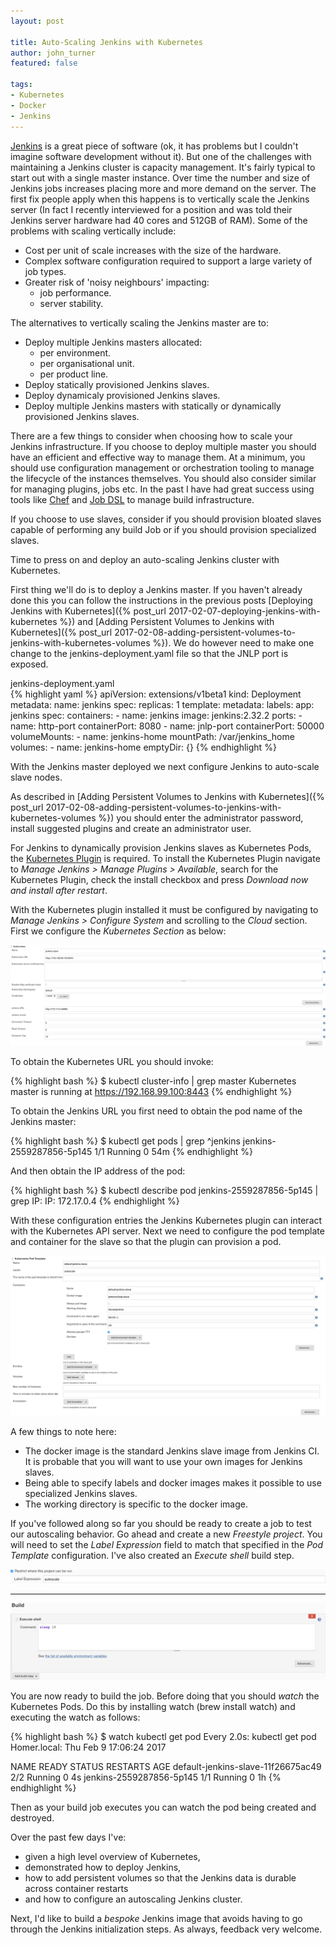 ```yaml
---
layout: post

title: Auto-Scaling Jenkins with Kubernetes
author: john_turner
featured: false

tags:
- Kubernetes
- Docker
- Jenkins
---
```


[Jenkins](https://jenkins.io/) is a great piece of software (ok, it has problems but I couldn't imagine software development without it).  But one of the challenges with maintaining a Jenkins cluster is capacity management.  It's fairly typical to start out with a single master instance.  Over time the number and size of Jenkins jobs increases placing more and more demand on the server.  The first fix people apply when this happens is to vertically scale the Jenkins server (In fact I recently interviewed for a position and was told their Jenkins server hardware had 40 cores and 512GB of RAM).  Some of the problems with scaling vertically include:

- Cost per unit of scale increases with the size of the hardware.
- Complex software configuration required to support a large variety of job types.
- Greater risk of 'noisy neighbours' impacting:
  - job performance.
  - server stability.

The alternatives to vertically scaling the Jenkins master are to:

- Deploy multiple Jenkins masters allocated:
  - per environment.
  - per organisational unit.
  - per product line.
- Deploy statically provisioned Jenkins slaves.
- Deploy dynamicaly provisioned Jenkins slaves.
- Deploy multiple Jenkins masters with statically or dynamically provisioned Jenkins slaves.

There are a few things to consider when choosing how to scale your Jenkins infrastructure.  If you choose to deploy multiple master you should have an efficient and effective way to manage them.  At a minimum, you should use configuration management or orchestration tooling to manage the lifecycle of the instances themselves.  You should also consider similar for managing plugins, jobs etc.  In the past I have had great success using tools like [Chef](https://www.chef.io/) and [Job DSL](https://wiki.jenkins-ci.org/display/JENKINS/Job+DSL+Plugin) to manage build infrastructure.

If you choose to use slaves, consider if you should provision bloated slaves capable of performing any build Job or if you should provision specialized slaves.

<!-- more -->

Time to press on and deploy an auto-scaling Jenkins cluster with Kubernetes.

First thing we'll do is to deploy a Jenkins master.  If you haven't already done this you can follow the instructions in the previous posts [Deploying Jenkins with Kubernetes]({% post_url 2017-02-07-deploying-jenkins-with-kubernetes %}) and [Adding Persistent Volumes to Jenkins with Kubernetes]({% post_url 2017-02-08-adding-persistent-volumes-to-jenkins-with-kubernetes-volumes %}).  We do however need to make one change to the jenkins-deployment.yaml file so that the JNLP port is exposed.

<div class="card mb-3">
  <div class="card-header">
    jenkins-deployment.yaml
  </div>
  <div class="card-block">
{% highlight yaml %}
apiVersion: extensions/v1beta1
kind: Deployment
metadata:
  name: jenkins
spec:
  replicas: 1
  template:
    metadata:
      labels:
        app: jenkins
    spec:
      containers:
      - name: jenkins
        image: jenkins:2.32.2
        ports:
        - name: http-port
          containerPort: 8080
        - name: jnlp-port
          containerPort: 50000
        volumeMounts:
          - name: jenkins-home
            mountPath: /var/jenkins_home
      volumes:
        - name: jenkins-home
          emptyDir: {}
{% endhighlight %}
  </div>
</div>

With the Jenkins master deployed we next configure Jenkins to auto-scale slave nodes.

As described in [Adding Persistent Volumes to Jenkins with Kubernetes]({% post_url 2017-02-08-adding-persistent-volumes-to-jenkins-with-kubernetes-volumes %}) you should enter the administrator password, install suggested plugins and create an administrator user.

For Jenkins to dynamically provision Jenkins slaves as Kubernetes Pods, the [Kubernetes Plugin](https://wiki.jenkins-ci.org/display/JENKINS/Kubernetes+Plugin) is required.  To install the Kubernetes Plugin navigate to *Manage Jenkins > Manage Plugins > Available*, search for the Kubernetes Plugin, check the install checkbox and press *Download now and install after restart*.

With the Kubernetes plugin installed it must be configured by navigating to *Manage Jenkins > Configure System* and scrolling to the *Cloud* section.  First we configure the *Kubernetes Section* as below:

<img src="/assets/img/post/2017-02-09-autoscaling-jenkins-with-kubernetes/kubernetes-plugin-configuration.png" class="img-fluid mx-5">

To obtain the Kubernetes URL you should invoke:

{% highlight bash %}
$ kubectl cluster-info | grep master
Kubernetes master is running at https://192.168.99.100:8443
{% endhighlight %}

To obtain the Jenkins URL you first need to obtain the pod name of the Jenkins master:

{% highlight bash %}
$ kubectl get pods | grep ^jenkins
jenkins-2559287856-5p145             1/1       Running   0          54m
{% endhighlight %}

And then obtain the IP address of the pod:

{% highlight bash %}
$ kubectl describe pod jenkins-2559287856-5p145 | grep IP:
IP:		172.17.0.4
{% endhighlight %}

With these configuration entries the Jenkins Kubernetes plugin can interact with the Kubernetes API server.  Next we need to configure the pod template and container for the slave so that the plugin can provision a pod.

<img src="/assets/img/post/2017-02-09-autoscaling-jenkins-with-kubernetes/kubernetes-plugin-pod-template-configuration.png" class="img-fluid mx-5">

A few things to note here:

- The docker image is the standard Jenkins slave image from Jenkins CI.  It is probable that you will want to use your own images for Jenkins slaves.
- Being able to specify labels and docker images makes it possible to use specialized Jenkins slaves.
- The working directory is specific to the docker image.

If you've followed along so far you should be ready to create a job to test our autoscaling behavior.  Go ahead and create a new *Freestyle project*.  You will need to set the *Label Expression* field to match that specified in the *Pod Template* configuration.  I've also created an *Execute shell* build step.

<img src="/assets/img/post/2017-02-09-autoscaling-jenkins-with-kubernetes/job-general-configuration.png" class="img-fluid mx-5">

<hr>

<img src="/assets/img/post/2017-02-09-autoscaling-jenkins-with-kubernetes/job-build-step-configuration.png" class="img-fluid mx-5">

You are now ready to build the job.  Before doing that you should *watch* the Kubernetes Pods.  Do this by installing watch (brew install watch) and executing the watch as follows:

{% highlight bash %}
$ watch kubectl get pod
Every 2.0s: kubectl get pod                                                                                                                                                                                                                                                                                                            Homer.local: Thu Feb  9 17:06:24 2017

NAME                                 READY     STATUS    RESTARTS   AGE
default-jenkins-slave-11f26675ac49   2/2       Running   0          4s
jenkins-2559287856-5p145             1/1       Running   0          1h
{% endhighlight %}

Then as your build job executes you can watch the pod being created and destroyed.

Over the past few days I've:

- given a high level overview of Kubernetes,
- demonstrated how to deploy Jenkins,
- how to add persistent volumes so that the Jenkins data is durable across container restarts
- and how to configure an autoscaling Jenkins cluster.

Next, I'd like to build a *bespoke* Jenkins image that avoids having to go through the Jenkins initialization steps.  As always, feedback very welcome.
